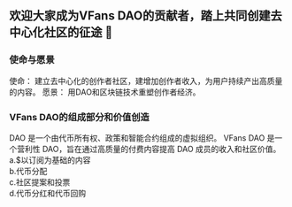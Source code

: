 ## 欢迎大家成为VFans DAO的贡献者，踏上共同创建去中心化社区的征途 👋
### 使命与愿景
使命： 建立去中心化的创作者社区，建增加创作者收入，为用户持续产出高质量的内容。
愿景： 用DAO和区块链技术重塑创作者经济。
### VFans DAO的组成部分和价值创造 

DAO 是一个由代币所有权、政策和智能合约组成的虚拟组织。 VFans DAO 是一个营利性 DAO，旨在通过高质量的付费内容提高 DAO 成员的收入和社区价值。<br>
a.$以订阅为基础的内容 <br>
b.代币分配 <br>
c.社区提案和投票 <br>
d.代币分红和代币回购 <br>

<!--

**Here are some ideas to get you started:**


🙋‍♀️ A short introduction - what is your organization all about?
🌈 Contribution guidelines - how can the community get involved?
👩‍💻 Useful resources - where can the community find your docs? Is there anything else the community should know?
🍿 Fun facts - what does your team eat for breakfast?
🧙 Remember, you can do mighty things with the power of [Markdown](https://docs.github.com/github/writing-on-github/getting-started-with-writing-and-formatting-on-github/basic-writing-and-formatting-syntax)
-->
